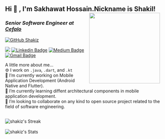 <h2> Hi 👋 , I'm Sakhawat Hossain.Nickname is Shakil!
<img align='right' src="https://i.pinimg.com/originals/bd/4e/d3/bd4ed327189c2a56695beb91cd534570.gif" width="230">
<h3><p><em>Senior Software Engineer at <a href="https://www.cefalo.com/en/" target="_blank">Cefalo</em></p></h3>

[![GitHub Shakiz](https://img.shields.io/github/followers/shakiz?label=follow&style=social)](https://github.com/shakiz)
<!--![](https://visitor-badge.glitch.me/badge?page_id=shakiz)-->
![](https://komarev.com/ghpvc/?username=shakiz)
[![Linkedin Badge](https://img.shields.io/badge/sakhawat-hossain-blue?style=flat-square&logo=Linkedin&logoColor=white)](https://www.linkedin.com/in/sakhawat-hossain-762688127/) 
[![Medium Badge](https://img.shields.io/badge/-@shakil335-03a57a?style=flat-square&labelColor=000000&logo=Medium&link=https://medium.com/@shakilbd)](https://medium.com/@shakilbd)
[![Gmail Badge](https://img.shields.io/badge/shakil.py@gmail.com-c14438?style=flat-square&logo=Gmail&logoColor=white&link=mailto:shakil.py@gmail.com)](mailto:shakil.py@gmail.com)

A little more about me...  
⚙️ I work on `.java`, `.dart`, and `.kt`<br />
🔭 I’m currently working on Mobile Application Development (Android Native and Flutter).<br/>
🌱 I’m currently learning diffent architectural components in mobile application development.<br/>
👯 I’m looking to collaborate on any kind to open source project related to the field of software engineering.<br/><br/>

![shakiz's Streak](https://github-readme-streak-stats.herokuapp.com/?user=shakiz&theme=vue-dark&hide_border=false)
<br/><br/>
![shakiz's Stats](https://github-readme-stats.vercel.app/api?username=shakiz&theme=vue-dark&show_icons=true&hide_border=false&count_private=true)




